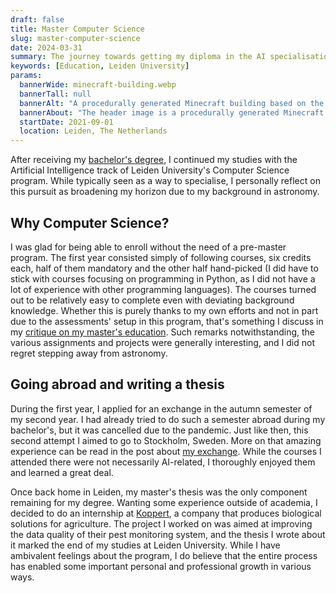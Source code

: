 ```yaml
---
draft: false
title: Master Computer Science
slug: master-computer-science
date: 2024-03-31
summary: The journey towards getting my diploma in the AI specialisation proved to be a thought-provoking one.
keywords: [Education, Leiden University]
params:
  bannerWide: minecraft-building.webp
  bannerTall: null
  bannerAlt: "A procedurally generated Minecraft building based on the Rietveld Schröder House in Utrecht"
  bannerAbout: "The header image is a procedurally generated Minecraft building based on the Rietveld Schröder House in Utrecht. It was part of an assignment for the course _Modern Game AI Algorithms_. I don't have a lot of pictures relating to my master's degree, so this programmatically generated building will have to do."
  startDate: 2021-09-01
  location: Leiden, The Netherlands
---
```


After receiving my [bachelor's degree](/education/bachelor), I continued my studies with the Artificial Intelligence track of Leiden University's Computer Science program. While typically seen as a way to specialise, I personally reflect on this pursuit as broadening my horizon due to my background in astronomy.

## Why Computer Science?

I was glad for being able to enroll without the need of a pre-master program. The first year consisted simply of following courses, six credits each, half of them mandatory and the other half hand-picked (I did have to stick with courses focusing on programming in Python, as I did not have a lot of experience with other programming languages). The courses turned out to be relatively easy to complete even with deviating background knowledge. Whether this is purely thanks to my own efforts and not in part due to the assessments' setup in this program, that's something I discuss in my [critique on my master's education](/thoughts/masters-education). Such remarks notwithstanding, the various assignments and projects were generally interesting, and I did not regret stepping away from astronomy.

## Going abroad and writing a thesis

During the first year, I applied for an exchange in the autumn semester of my second year. I had already tried to do such a semester abroad during my bachelor's, but it was cancelled due to the pandemic. Just like then, this second attempt I aimed to go to Stockholm, Sweden. More on that amazing experience can be read in the post about [my exchange](/education/exchange). While the courses I attended there were not necessarily AI-related, I thoroughly enjoyed them and learned a great deal.

Once back home in Leiden, my master's thesis was the only component remaining for my degree. Wanting some experience outside of academia, I decided to do an internship at [Koppert](https://www.koppert.com "Koppert website"), a company that produces biological solutions for agriculture. The project I worked on was aimed at improving the data quality of their pest monitoring system, and the thesis I wrote about it marked the end of my studies at Leiden University. While I have ambivalent feelings about the program, I do believe that the entire process has enabled some important personal and professional growth in various ways.

